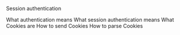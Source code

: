  Session authentication

What authentication means
What session authentication means
What Cookies are
How to send Cookies
How to parse Cookies
